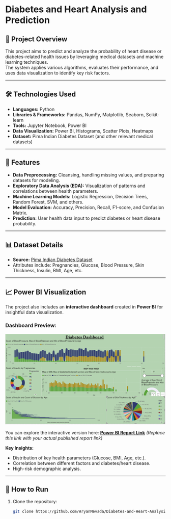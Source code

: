 # Diabetes and Heart Analysis and Prediction

## 📌 Project Overview
This project aims to predict and analyze the probability of heart disease or diabetes-related health issues by leveraging medical datasets and machine learning techniques.  
The system applies various algorithms, evaluates their performance, and uses data visualization to identify key risk factors.

---

## 🛠 Technologies Used
- **Languages:** Python
- **Libraries & Frameworks:** Pandas, NumPy, Matplotlib, Seaborn, Scikit-learn
- **Tools:** Jupyter Notebook, Power BI
- **Data Visualization:** Power BI, Histograms, Scatter Plots, Heatmaps
- **Dataset:** Pima Indian Diabetes Dataset (and other relevant medical datasets)

---

## 📂 Features
- **Data Preprocessing:** Cleansing, handling missing values, and preparing datasets for modeling.
- **Exploratory Data Analysis (EDA):** Visualization of patterns and correlations between health parameters.
- **Machine Learning Models:** Logistic Regression, Decision Trees, Random Forest, SVM, and others.
- **Model Evaluation:** Accuracy, Precision, Recall, F1-score, and Confusion Matrix.
- **Prediction:** User health data input to predict diabetes or heart disease probability.

---

## 📊 Dataset Details
- **Source:** [Pima Indian Diabetes Dataset](https://www.kaggle.com/datasets/uciml/pima-indians-diabetes-database)  
- Attributes include: Pregnancies, Glucose, Blood Pressure, Skin Thickness, Insulin, BMI, Age, etc.

---

## 📈 Power BI Visualization

The project also includes an **interactive dashboard** created in **Power BI** for insightful data visualization.

### Dashboard Preview:
![Power BI Dashboard](powerbi_dashboard.png)

You can explore the interactive version here: **[Power BI Report Link](https://app.powerbi.com/)** *(Replace this link with your actual published report link)*

**Key Insights:**
- Distribution of key health parameters (Glucose, BMI, Age, etc.).
- Correlation between different factors and diabetes/heart disease.
- High-risk demographic analysis.

---

## 🚀 How to Run
1. Clone the repository:
   ```bash
   git clone https://github.com/AryanMevada/Diabetes-and-Heart-Analysis-and-Prediction.git
